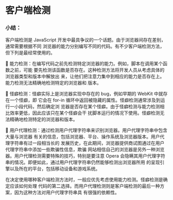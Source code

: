 # 客户端检测

### 小结：

客户端检测是 JavaScript 开发中最具争议的一个话题。由于浏览器间存在差别，通常需要根据不同
浏览器的能力分别编写不同的代码。有不少客户端检测方法，但下列是最经常使用的。

  能力检测：在编写代码之前先检测特定浏览器的能力。例如，脚本在调用某个函数之前，可能
要先检测该函数是否存在。这种检测方法将开发人员从考虑具体的浏览器类型和版本中解放出
来，让他们把注意力集中到相应的能力是否存在上。能力检测无法精确地检测特定的浏览器和
版本。

  怪癖检测：怪癖实际上是浏览器实现中存在的 bug，例如早期的 WebKit 中就存在一个怪癖，即
它会在 for-in 循环中返回被隐藏的属性。怪癖检测通常涉及到运行一小段代码，然后确定浏
览器是否存在某个怪癖。由于怪癖检测与能力检测相比效率更低，因此应该只在某个怪癖会干
扰脚本运行的情况下使用。怪癖检测无法精确地检测特定的浏览器和版本。

  用户代理检测：通过检测用户代理字符串来识别浏览器。用户代理字符串中包含大量与浏览器
有关的信息，包括浏览器、平台、操作系统及浏览器版本。用户代理字符串有过一段相当长的
发展历史，在此期间，浏览器提供商试图通过在用户代理字符串中添加一些欺骗性信息，欺骗
网站相信自己的浏览器是另外一种浏览器。用户代理检测需要特殊的技巧，特别是要注意 Opera
会隐瞒其用户代理字符串的情况。即便如此，通过用户代理字符串仍然能够检测出浏览器所用
的呈现引擎以及所在的平台，包括移动设备和游戏系统。

在决定使用哪种客户端检测方法时，一般应优先考虑使用能力检测。怪癖检测是确定应该如何处理
代码的第二选择。而用户代理检测则是客户端检测的最后一种方案，因为这种方法对用户代理字符串具
有很强的依赖性。